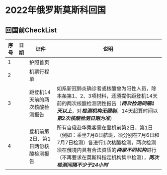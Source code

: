# 2022年俄罗斯莫斯科回国

## 回国前CheckList
| 序号 | 日期 | 证件 | 说明 |
| --- | ---- | ---- | ---- |
|  1  |      | 护照首页   |  | 
|  2  |      | 机票行程单 |  | 
|  3  |      | 距登机14天前的两次核酸检测报告 | 如系新冠肺炎确诊者或核酸曾为阳性人员，除本条第1、2、3项材料，还须提供距登机14天前的两次核酸检测阴性报告（***两次检测间隔1天以上***，对***检测机构无限制***，14天起算时间以***第2次核酸检测日期为准***） | 
|  4  |      | 登机前第2日、第1日两份核酸检测报告 | 所有自俄赴华乘客需在登机前第2日、第1日（例如：乘坐7月8日航班，须分别在7月6日和7月7日检测）各进行1次核酸检测，两次检测须在俄境内具有合法资质的***两家不同机构***进行（不再要求在莫斯科指定机构集中检测），***两次检测间隔不少于24小时*** |
